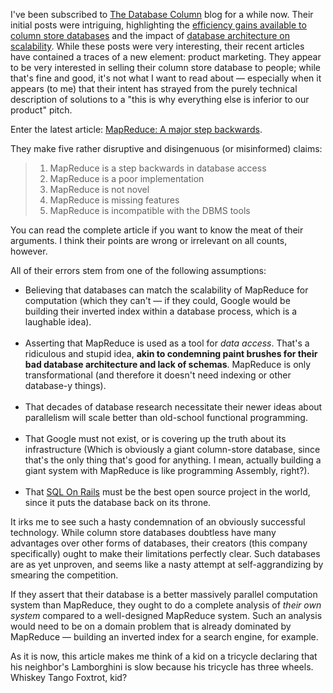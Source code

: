 I've been subscribed to <a href="http://www.databasecolumn.com" rel="nofollow">The Database Column</a> blog for a while now.  Their initial posts were intriguing, highlighting the <a href="http://www.databasecolumn.com/2007/09/data-compression.html" rel="nofollow">efficiency gains available to column store databases</a> and the impact of <a href="http://www.databasecolumn.com/2007/10/database-parallelism-choices.html" rel="nofollow">database architecture on scalability</a>.  While these posts were very interesting, their recent articles have contained a traces of a new element: product marketing.  They appear to be very interested in selling their column store database to people; while that's fine and good, it's not what I want to read about &mdash; especially when it appears (to me) that their intent has strayed from the purely technical description of solutions to a "this is why everything else is inferior to our product" pitch.

Enter the latest article: <a href="http://www.databasecolumn.com/2008/01/mapreduce-a-major-step-back.html" rel="nofollow">MapReduce: A major step backwards</a>.

They make five rather disruptive and disingenuous (or misinformed) claims:
<blockquote>
  <ol>
    <li>MapReduce is a step backwards in database access</li>
    <li>MapReduce is a poor implementation</li>
    <li>MapReduce is not novel</li>
    <li>MapReduce is missing features</li>
    <li>MapReduce is incompatible with the DBMS tools</li>
</ol>
</blockquote>

You can read the complete article if you want to know the meat of their arguments.  I think their points are wrong or irrelevant on all counts, however.

All of their errors stem from one of the following assumptions:

<ul>
  <li>Believing that databases can match the scalability of MapReduce for computation (which they can't &mdash; if they could, Google would be building their inverted index within a database process, which is a laughable idea).<br /><br /></li>
  <li>Asserting that MapReduce is used as a tool for <em>data access</em>.  That's a ridiculous and stupid idea, <b>akin to condemning paint brushes for their bad database architecture and lack of schemas</b>.  MapReduce is only transformational (and therefore it doesn't need indexing or other database-y things).<br /><br /></li>
  <li>That decades of database research necessitate their newer ideas about parallelism will scale better than old-school functional programming.<br /><br /></li>
  <li>That Google must not exist, or is covering up the truth about its infrastructure (Which is obviously a giant column-store database, since that's the only thing that's good for anything. I mean, actually building a giant system with MapReduce is like programming Assembly, right?).<br /><br /></li>
  <li>That <a href="http://www2.sqlonrails.org/">SQL On Rails</a> must be the best open source project in the world, since it puts the database back on its throne.</li>
</ul>

It irks me to see such a hasty condemnation of an obviously successful technology.  While column store databases doubtless have many advantages over other forms of databases, their creators (this company specifically) ought to make their limitations perfectly clear.  Such databases are as yet unproven, and seems like a nasty attempt at self-aggrandizing by smearing the competition.

If they assert that their database is a better massively parallel computation system than MapReduce, they ought to do a complete analysis of <em>their own system</em> compared to a well-designed MapReduce system.  Such an analysis would need to be on a domain problem that is already dominated by MapReduce &mdash; building an inverted index for a search engine, for example.

As it is now, this article makes me think of a kid on a tricycle declaring that his neighbor's Lamborghini is slow because his tricycle has three wheels.  Whiskey Tango Foxtrot, kid?